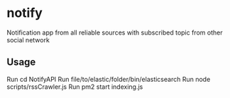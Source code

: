 # notify
Notification app from all reliable sources with subscribed topic from other social network

## Usage
Run cd NotifyAPI
Run file/to/elastic/folder/bin/elasticsearch
Run node scripts/rssCrawler.js
Run pm2 start indexing.js
